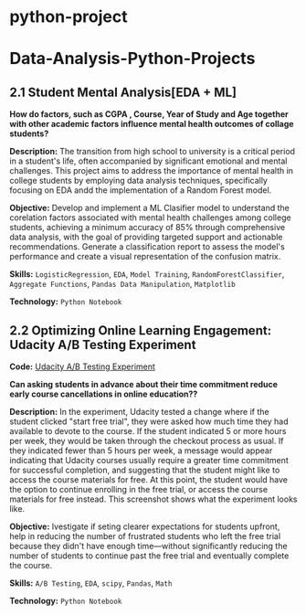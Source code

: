 # python-project
# Data-Analysis-Python-Projects
## 2.1 Student Mental Analysis[EDA + ML]


**How do  factors, such as CGPA , Course, Year of Study and Age together with other academic factors influence mental health outcomes of collage students?**

**Description:** The transition from high school to university is a critical period in a student's life, often accompanied by significant emotional and mental challenges. This project aims to address the importance of mental health in college students by employing data analysis techniques, specifically focusing on EDA andd the implementation of a Random Forest model.

**Objective:**  Develop and implement a ML Clasifier model to understand the corelation factors associated with  mental health challenges among college students, achieving a minimum accuracy of 85% through comprehensive data analysis, with the goal of providing targeted support and actionable recommendations. Generate a classification report to assess the model's performance and create a visual representation of the confusion matrix. 

**Skills:**  `LogisticRegression`,  `EDA`,  `Model Training`,  `RandomForestClassifier`,  `Aggregate Functions`,  `Pandas Data Manipulation`,  `Matplotlib`

**Technology:**  `Python Notebook`

## 2.2 Optimizing Online Learning Engagement: Udacity A/B Testing Experiment
**Code:** [Udacity A/B Testing Experiment](https://github.com/VictorOwinoKe/Data-Analysis-Python-Projects/blob/main/ab-tests-with-python.ipynb)

**Can asking students in advance about their time commitment reduce early course cancellations in online education??**

**Description:** In the experiment, Udacity tested a change where if the student clicked "start free trial", they were asked how much time they had available to devote to the course.
If the student indicated 5 or more hours per week, they would be taken through the checkout process as usual. If they indicated fewer than 5 hours per week, a message would appear indicating that Udacity courses usually require a greater time commitment for successful completion, and suggesting that the student might like to access the course materials for free.
At this point, the student would have the option to continue enrolling in the free trial, or access the course materials for free instead. This screenshot shows what the experiment looks like.

**Objective:** Ivestigate if seting clearer expectations for students upfront, help in reducing the number of frustrated students who left the free trial because they didn't have enough time—without significantly reducing the number of students to continue past the free trial and eventually complete the course.

**Skills:**  `A/B Testing`,  `EDA`,  `scipy`,  `Pandas`,  `Math`

**Technology:**  `Python Notebook`
